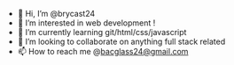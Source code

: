 - 👋 Hi, I’m @brycast24
- 👀 I’m interested in web development !
- 🌱 I’m currently learning git/html/css/javascript
- 💞️ I’m looking to collaborate on anything full stack related
- 📫 How to reach me @bacglass24@gmail.com

<!---
brycast24/brycast24 is a ✨ special ✨ repository because its `README.md` (this file) appears on your GitHub profile.
You can click the Preview link to take a look at your changes.
--->

